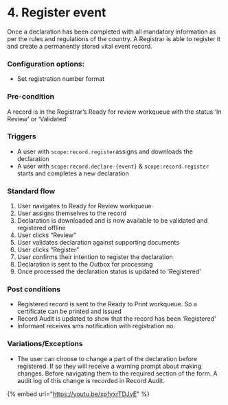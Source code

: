 # 4. Register event

Once a declaration has been completed with all mandatory information as per the rules and regulations of the country. A Registrar is able to register it and create a permanently stored vital event record.

### **Configuration options:**

* Set registration number format

### **Pre-condition**

A record is in the Registrar’s Ready for review workqueue with the status ‘In Review’ or ‘Validated’

### **Triggers**

* A user with `scope:record.register`assigns and downloads the declaration
* A user with `scope:record.declare-{event}` & `scope:record.register` starts and completes a new declaration

### **Standard flow**

1. User navigates to Ready for Review workqueue
2. User assigns themselves to the record
3. Declaration is downloaded and is now available to be validated and registered offline
4. User clicks “Review”
5. User validates declaration against supporting documents
6. User clicks “Register”
7. User confirms their intention to register the declaration
8. Declaration is sent to the Outbox for processing
9. Once processed the declaration status is updated to ‘Registered’

### **Post conditions**

* Registered record is sent to the Ready to Print workqueue. So a certificate can be printed and issued
* Record Audit is updated to show that the record has been ‘Registered’
* Informant receives sms notification with registration no.

### **Variations/Exceptions**

* The user can choose to change a part of the declaration before registered. If so they will receive a warning prompt about making changes. Before navigating them to the required section of the form. A audit log of this change is recorded in Record Audit.

{% embed url="https://youtu.be/xpfyxrTDJyE" %}
